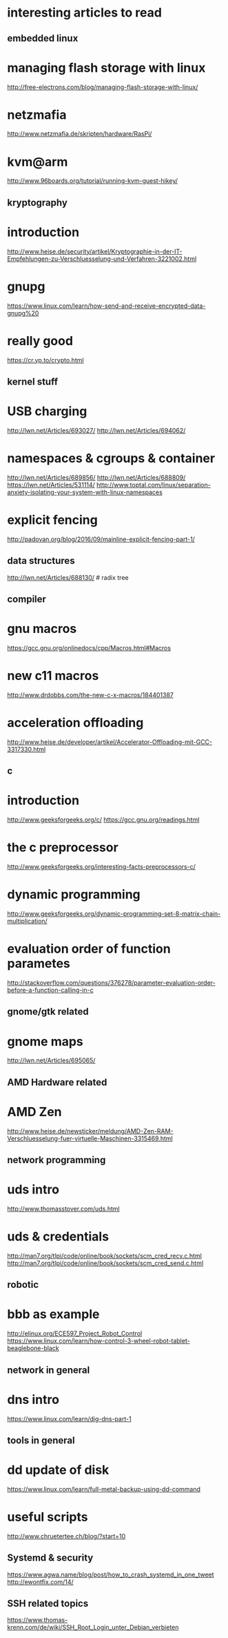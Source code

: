 interesting articles to read
============================


embedded linux
--------------

# managing flash storage with linux
http://free-electrons.com/blog/managing-flash-storage-with-linux/

# netzmafia
http://www.netzmafia.de/skripten/hardware/RasPi/

# kvm@arm
http://www.96boards.org/tutorial/running-kvm-guest-hikey/


kryptography
------------

# introduction
http://www.heise.de/security/artikel/Kryptographie-in-der-IT-Empfehlungen-zu-Verschluesselung-und-Verfahren-3221002.html
# gnupg
https://www.linux.com/learn/how-send-and-receive-encrypted-data-gnupg%20

# really good
https://cr.yp.to/crypto.html


kernel stuff
------------

# USB charging
http://lwn.net/Articles/693027/
http://lwn.net/Articles/694062/

# namespaces & cgroups & container
http://lwn.net/Articles/689856/
http://lwn.net/Articles/688809/
https://lwn.net/Articles/531114/
http://www.toptal.com/linux/separation-anxiety-isolating-your-system-with-linux-namespaces

# explicit fencing
http://padovan.org/blog/2016/09/mainline-explicit-fencing-part-1/


data structures
---------------

http://lwn.net/Articles/688130/  # radix tree


compiler
--------

# gnu macros
https://gcc.gnu.org/onlinedocs/cpp/Macros.html#Macros

# new c11 macros
http://www.drdobbs.com/the-new-c-x-macros/184401387

# acceleration offloading
http://www.heise.de/developer/artikel/Accelerator-Offloading-mit-GCC-3317330.html


c
----

# introduction
http://www.geeksforgeeks.org/c/
https://gcc.gnu.org/readings.html

# the c preprocessor
http://www.geeksforgeeks.org/interesting-facts-preprocessors-c/

# dynamic programming
http://www.geeksforgeeks.org/dynamic-programming-set-8-matrix-chain-multiplication/

# evaluation order of function parametes
http://stackoverflow.com/questions/376278/parameter-evaluation-order-before-a-function-calling-in-c


gnome/gtk related
-----------------

# gnome maps
http://lwn.net/Articles/695065/


AMD Hardware related
--------------------

# AMD Zen
http://www.heise.de/newsticker/meldung/AMD-Zen-RAM-Verschluesselung-fuer-virtuelle-Maschinen-3315469.html


network programming
-------------------

# uds intro
http://www.thomasstover.com/uds.html

# uds & credentials
http://man7.org/tlpi/code/online/book/sockets/scm_cred_recv.c.html
http://man7.org/tlpi/code/online/book/sockets/scm_cred_send.c.html


robotic
-------

# bbb as example
http://elinux.org/ECE597_Project_Robot_Control
https://www.linux.com/learn/how-control-3-wheel-robot-tablet-beaglebone-black


network in general
------------------

# dns intro
https://www.linux.com/learn/dig-dns-part-1


tools in general
----------------

# dd update of disk
https://www.linux.com/learn/full-metal-backup-using-dd-command

# useful scripts
http://www.chruetertee.ch/blog/?start=10


Systemd & security
------------------

https://www.agwa.name/blog/post/how_to_crash_systemd_in_one_tweet
http://ewontfix.com/14/


SSH related topics
------------------

https://www.thomas-krenn.com/de/wiki/SSH_Root_Login_unter_Debian_verbieten

